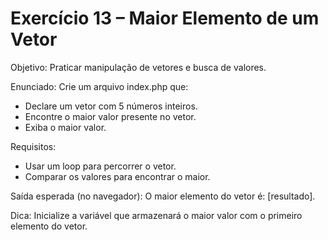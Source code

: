 # Exercício 13 – Maior Elemento de um Vetor

Objetivo: Praticar manipulação de vetores e busca de valores.

Enunciado:
Crie um arquivo index.php que:
- Declare um vetor com 5 números inteiros.
- Encontre o maior valor presente no vetor.
- Exiba o maior valor.

Requisitos:
- Usar um loop para percorrer o vetor.
- Comparar os valores para encontrar o maior.

Saída esperada (no navegador):
O maior elemento do vetor é: [resultado].

Dica: Inicialize a variável que armazenará o maior valor com o primeiro elemento do vetor.

